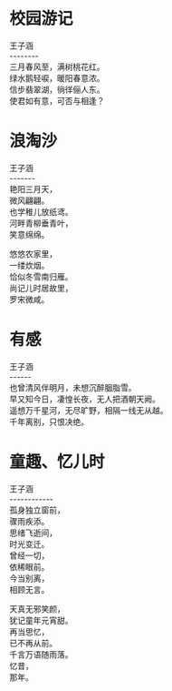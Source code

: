 校园游记
========
王子涵<br>
--------<br>
三月春风至，满树桃花红。<br>
绿水鹅轻唳，暖阳春意浓。<br>
信步翡翠湖，徜徉俪人东。<br>
使君如有意，可否与相逢？<br>

浪淘沙
======
王子涵<br>
-------<br>
艳阳三月天，<br>
微风翩翩。<br>
也学稚儿放纸鸢。<br>
河畔青柳垂青叶，<br>
笑意绵绵。<br>

悠悠农家里，<br>
一缕炊烟。<br>
恰似冬雪南归雁。<br>
尚记儿时居故里，<br>
罗宋微咸。<br>

有感
====
王子涵<br>
------<br>
也曾清风伴明月，未想沉醉胭脂雪。<br>
早又知今日，凄惶长夜，无人把酒朝天阙。<br>
遥想万千星河，无尽旷野，相隔一线无从越。<br>
千年离别，只恨决绝。<br>

童趣、忆儿时
============
王子涵<br>
------------<br>
孤身独立窗前，<br>
骤雨疾添。<br>
思绪飞逝间，<br>
时光变迁。<br>
曾经一切，<br>
依稀眼前。<br>
今当别离，<br>
相顾无言。<br>

天真无邪笑颜，<br>
犹记童年元宵甜。<br>
再当思忆，<br>
已不再从前。<br>
千言万语随雨落。<br>
忆昔，<br>
那年。<br>
